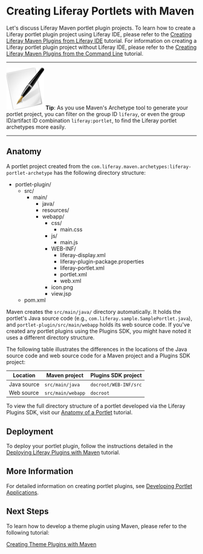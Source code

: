 # Creating Liferay Portlets with Maven

Let's discuss Liferay Maven portlet plugin projects. To learn how to create a
Liferay portlet plugin project using Liferay IDE, please refer to the [Creating Liferay Maven Plugins from Liferay IDE](http://www.liferay.com)
tutorial. For information on creating a Liferay portlet plugin project without
Liferay IDE, please refer to the [Creating Liferay Maven Plugins from the Command Line](http://www.liferay.com)
tutorial.

---

![tip](../../images/tip-pen-paper.png) **Tip**: As you use Maven's Archetype
tool to generate your portlet project, you can filter on the group ID `liferay`,
or even the group ID/artifact ID combination `liferay:portlet`, to find the
Liferay portlet archetypes more easily. 

---

## Anatomy

A portlet project created from the
`com.liferay.maven.archetypes:liferay-portlet-archetype` has the following
directory structure: 

- portlet-plugin/
    - src/
        - main/
            - java/
            - resources/
            - webapp/
                - css/
                    - main.css
                - js/
                    - main.js
                - WEB-INF/
                    - liferay-display.xml
                    - liferay-plugin-package.properties
                    - liferay-portlet.xml
                    - portlet.xml
                    - web.xml
                - icon.png
                - view.jsp
    - pom.xml

Maven creates the `src/main/java/` directory automatically. It holds the
portlet's Java source code (e.g., `com.liferay.sample.SamplePortlet.java`), and
`portlet-plugin/src/main/webapp` holds its web source code. If you've created
any portlet plugins using the Plugins SDK, you might have noted it uses a
different directory structure. 

The following table illustrates the differences in the locations of the Java
source code and web source code for a Maven project and a Plugins SDK project: 

Location    | Maven project     | Plugins SDK project   |
----------- | ----------------- | --------------------- |
Java source | `src/main/java`   | `docroot/WEB-INF/src` |
Web source  | `src/main/webapp` | `docroot`             |

To view the full directory structure of a portlet developed via the Liferay
Plugins SDK, visit our [Anatomy of a Portlet](www.liferay.com) tutorial. 

## Deployment

To deploy your portlet plugin, follow the instructions detailed in the 
[Deploying Liferay Plugins with Maven](http://www.liferay.com) tutorial. 

## More Information

For detailed information on creating portlet plugins, see 
[Developing Portlet Applications](http://www.liferay.com). 

## Next Steps

To learn how to develop a theme plugin using Maven, please refer to the
following tutorial:

[Creating Theme Plugins with Maven](http://www.liferay.com)
